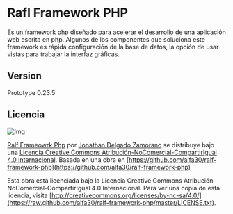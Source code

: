 Rafl Framework PHP
==================

Es un framework php diseñado para acelerar el desarrollo de una aplicación web escrita en php.
Algunos de los componentes que soluciona este framework es rápida configuración de la base de datos, la opción de usar vistas para trabajar la interfaz gráficas.

Version
-------
Prototype 0.23.5

Licencia
--------

![Img](http://i.creativecommons.org/l/by-nc-sa/4.0/88x31.png)

[Ralf Frameowrk Php]() por [Jonathan Delgado Zamorano](http://jonad.in/) se distribuye bajo una [Licencia Creative Commons Atribución-NoComercial-CompartirIgual 4.0 Internacional](http://creativecommons.org/licenses/by-nc-sa/4.0/). Basada en una obra en [https://github.com/alfa30/ralf-framework-php](https://github.com/alfa30/ralf-framework-php)

Esta obra está licenciada bajo la Licencia Creative Commons Atribución-NoComercial-CompartirIgual 4.0 Internacional. Para ver una copia de esta licencia, visita [http://creativecommons.org/licenses/by-nc-sa/4.0/](https://raw.github.com/alfa30/ralf-framework-php/master/LICENSE.txt).
